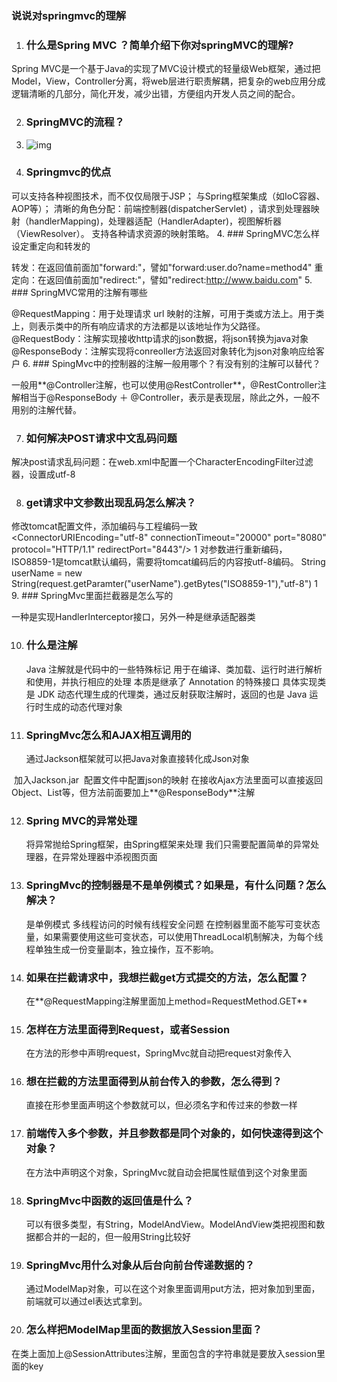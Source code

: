 ### **说说对springmvc的理解**

1. ### 什么是Spring MVC ？简单介绍下你对springMVC的理解?

  Spring MVC是一个基于Java的实现了MVC设计模式的轻量级Web框架，通过把Model，View，Controller分离，将web层进行职责解耦，把复杂的web应用分成逻辑清晰的几部分，简化开发，减少出错，方便组内开发人员之间的配合。

2. ### SpringMVC的流程？

2. ![img](https://img-blog.csdnimg.cn/106b2308120242689ee2c246093d23c5.png?x-oss-process=image/watermark,type_d3F5LXplbmhlaQ,shadow_50,text_Q1NETiBASFJYOTg=,size_20,color_FFFFFF,t_70,g_se,x_16)


3. ### Springmvc的优点

  可以支持各种视图技术，而不仅仅局限于JSP；
  与Spring框架集成（如IoC容器、AOP等）；
  清晰的角色分配：前端控制器(dispatcherServlet) ，请求到处理器映射（handlerMapping)，处理器适配（HandlerAdapter)，视图解析器（ViewResolver）。
  支持各种请求资源的映射策略。
4. ### SpringMVC怎么样设定重定向和转发的

  转发：在返回值前面加"forward:"，譬如"forward:user.do?name=method4"
  重定向：在返回值前面加"redirect:"，譬如"redirect:http://www.baidu.com"
5. ### SpringMVC常用的注解有哪些

  @RequestMapping：用于处理请求 url 映射的注解，可用于类或方法上。用于类上，则表示类中的所有响应请求的方法都是以该地址作为父路径。
  @RequestBody：注解实现接收http请求的json数据，将json转换为java对象
  @ResponseBody：注解实现将conreoller方法返回对象转化为json对象响应给客户
6. ### SpingMvc中的控制器的注解一般用哪个？有没有别的注解可以替代？

  一般用**@Controller注解，也可以使用@RestController**，@RestController注解相当于@ResponseBody ＋ @Controller，表示是表现层，除此之外，一般不用别的注解代替。

7. ### 如何解决POST请求中文乱码问题

  解决post请求乱码问题：在web.xml中配置一个CharacterEncodingFilter过滤器，设置成utf-8

8. ### get请求中文参数出现乱码怎么解决？

  修改tomcat配置文件，添加编码与工程编码一致
  <ConnectorURIEncoding="utf-8" connectionTimeout="20000" port="8080" protocol="HTTP/1.1" redirectPort="8443"/>
  1
  对参数进行重新编码，ISO8859-1是tomcat默认编码，需要将tomcat编码后的内容按utf-8编码。
  String userName = new String(request.getParamter("userName").getBytes("ISO8859-1"),"utf-8")
  1
9. ### SpringMvc里面拦截器是怎么写的

  一种是实现HandlerInterceptor接口，另外一种是继承适配器类

10. ### 什么是注解

    Java 注解就是代码中的一些特殊标记
    用于在编译、类加载、运行时进行解析和使用，并执行相应的处理
    本质是继承了 Annotation 的特殊接口
    具体实现类是 JDK 动态代理生成的代理类，通过反射获取注解时，返回的也是 Java 运行时生成的动态代理对象
11. ### SpringMvc怎么和AJAX相互调用的

    通过Jackson框架就可以把Java对象直接转化成Json对象

​		加入Jackson.jar
​		配置文件中配置json的映射
​		在接收Ajax方法里面可以直接返回Object、List等，但方法前面要加上**@ResponseBody**注解

12. ### Spring MVC的异常处理

    将异常抛给Spring框架，由Spring框架来处理
    我们只需要配置简单的异常处理器，在异常处理器中添视图页面
13. ### SpringMvc的控制器是不是单例模式？如果是，有什么问题？怎么解决？

    是单例模式
    多线程访问的时候有线程安全问题
    在控制器里面不能写可变状态量，如果需要使用这些可变状态，可以使用ThreadLocal机制解决，为每个线程单独生成一份变量副本，独立操作，互不影响。
14. ### 如果在拦截请求中，我想拦截get方式提交的方法，怎么配置？

    在**@RequestMapping注解里面加上method=RequestMethod.GET**

15. ### 怎样在方法里面得到Request，或者Session

    在方法的形参中声明request，SpringMvc就自动把request对象传入

16. ### 想在拦截的方法里面得到从前台传入的参数，怎么得到？

    直接在形参里面声明这个参数就可以，但必须名字和传过来的参数一样

17. ### 前端传入多个参数，并且参数都是同个对象的，如何快速得到这个对象？

    在方法中声明这个对象，SpringMvc就自动会把属性赋值到这个对象里面

18. ### SpringMvc中函数的返回值是什么？

    可以有很多类型，有String，ModelAndView。ModelAndView类把视图和数据都合并的一起的，但一般用String比较好

19. ### SpringMvc用什么对象从后台向前台传递数据的？

    通过ModelMap对象，可以在这个对象里面调用put方法，把对象加到里面，前端就可以通过el表达式拿到。

20. ### 怎么样把ModelMap里面的数据放入Session里面？

在类上面加上@SessionAttributes注解，里面包含的字符串就是要放入session里面的key
